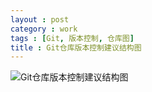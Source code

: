 ```yaml
---
layout : post
category : work
tags : [Git, 版本控制, 仓库图]
title : Git仓库版本控制建议结构图
---
```


![Git仓库版本控制建议结构图](http://77g45f.com1.z0.glb.clouddn.com/Git仓库版本控制建议结构图.webp)
